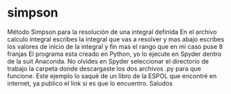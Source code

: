 # simpson
Método Simpson para la resolución de una integral definida 
En el archivo calculo integral escribes la integral que vas a resolver y mas abajo escribes los valores de inicio de la integral y fin mas el rango que en mi caso puse 8 franjas
El programa esta creado en Python, yo lo ejecute en Spyder dentro de la suit Anaconda. 
No olvides en Spyder seleccionar el directorio de trabajo la carpeta donde descargaste los dos archivos .py para que funcione. 
Este ejemplo lo saqué de un libro de la ESPOL que encontré en internet, ya publico el link si es que lo encuentro. 
Saludos 
